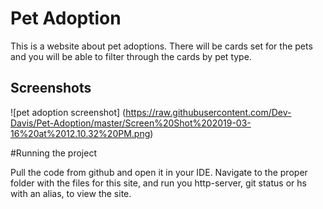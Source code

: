 # Pet Adoption  

This is a website about pet adoptions. There will be cards set for the pets and you will be able to filter through the cards by pet type.  

## Screenshots  
 ![pet adoption screenshot] (https://raw.githubusercontent.com/Dev-Davis/Pet-Adoption/master/Screen%20Shot%202019-03-16%20at%2012.10.32%20PM.png)

#Running the project  

Pull the code from github and open it in your IDE. Navigate to the proper folder with the files for this site, and run you http-server, git status or hs with an alias, to view the site.



